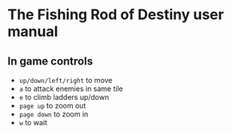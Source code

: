 # The Fishing Rod of Destiny user manual

## In game controls

* `up/down/left/right` to move
* `a` to attack enemies in same tile
* `e` to climb ladders up/down
* `page up` to zoom out
* `page down` to zoom in
* `w` to wait
